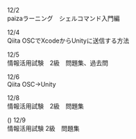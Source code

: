 12/2<br>
paizaラーニング　シェルコマンド入門編<br>

12/4<br>
Qiita OSCでXcodeからUnityに送信する方法<br>

12/5<br>
情報活用試験　2級　問題集、過去問<br>

12/6<br>
Qiita OSC→Unity <br>

12/8<br>
情報活用試験　2級　問題集<br>

()
12/9<br>
情報活用試験 2級　問題集　<br>



